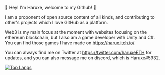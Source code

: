 🎲 Hey! I'm Haruxe, welcome to my Github! 🎲

I am a proponent of open source content of all kinds, and contributing to other's projects which I love GitHub as a platform.

Web3 is my main focus at the moment with websites focusing on the ethereum blockchain, but I also am a game developer with Unity and C#. You can find those games I have made on https://harux.itch.io/

You can always find me on Twitter at https://twitter.com/haruxeETH for updates,
and you can also message me on discord, which is Haruxe#5932.

[![Top Langs](https://github-readme-stats.vercel.app/api/top-langs/?username=Haruxe&layout=compact)](https://github.com/anuraghazra/github-readme-stats)
